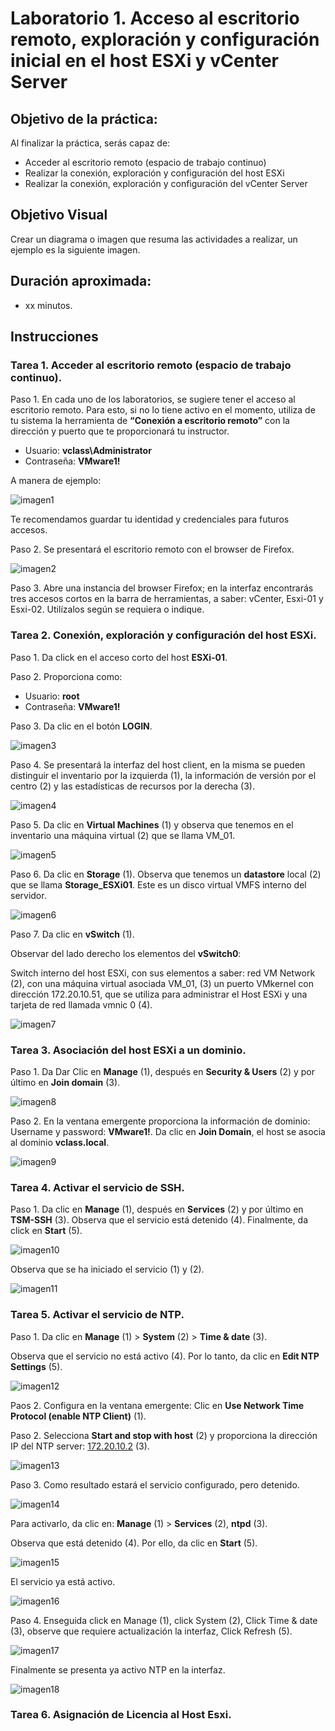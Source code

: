 # Laboratorio 1. Acceso al escritorio remoto, exploración y configuración inicial en el host ESXi y vCenter Server 

## Objetivo de la práctica:

Al finalizar la práctica, serás capaz de:

- Acceder al escritorio remoto (espacio de trabajo continuo)
- Realizar la conexión, exploración y configuración del host ESXi
- Realizar la conexión, exploración y configuración del vCenter Server

## Objetivo Visual 
Crear un diagrama o imagen que resuma las actividades a realizar, un ejemplo es la siguiente imagen. 

## Duración aproximada:
- xx minutos.

## Instrucciones 

### Tarea 1. Acceder al escritorio remoto (espacio de trabajo continuo).
Paso 1. En cada uno de los laboratorios, se sugiere tener el acceso al escritorio remoto. Para esto, si no lo tiene activo en el momento, utiliza de tu sistema la herramienta de **“Conexión a escritorio remoto”** con la dirección y puerto que te proporcionará tu instructor.

- Usuario: **vclass\Administrator**
- Contraseña: **VMware1!**

A manera de ejemplo:

![imagen1](../images/Imagen1.png)

Te recomendamos guardar tu identidad y credenciales para futuros accesos.

Paso 2. Se presentará el escritorio remoto con el browser de Firefox.

![imagen2](../images/Imagen2.png)

Paso 3. Abre una instancia del browser Firefox; en la interfaz encontrarás tres accesos cortos en la barra de herramientas, a saber: vCenter, Esxi-01 y Esxi-02. Utilízalos según se requiera o indique.

### Tarea 2. Conexión, exploración y configuración del host ESXi.

Paso 1. Da click en el acceso corto del host **ESXi-01**.

Paso 2. Proporciona como:

- Usuario: **root**
- Contraseña: **VMware1!**

Paso 3. Da clic en el botón **LOGIN**.

![imagen3](../images/Imagen3.png)

Paso 4. Se presentará la interfaz del host client, en la misma se pueden distinguir el inventario por la izquierda (1), la información de versión por el centro (2) y las estadísticas de recursos por la derecha (3).

![imagen4](../images/Imagen4.png)

Paso 5. Da clic en **Virtual Machines** (1) y observa que tenemos en el inventario una máquina virtual (2) que se llama VM_01. 

![imagen5](../images/Imagen5.png)

Paso 6. Da clic en **Storage** (1). Observa que tenemos un **datastore** local (2) que se llama **Storage_ESXi01**. Este es un disco virtual VMFS interno del servidor.

![imagen6](../images/Imagen6.png)

Paso 7. Da clic en **vSwitch** (1).

Observar del lado derecho los elementos del **vSwitch0**:

Switch interno del host ESXi, con sus elementos a saber: red VM Network (2), con una máquina virtual asociada VM_01, (3) un puerto VMkernel con dirección 172.20.10.51, que se utiliza para administrar el Host ESXi y una tarjeta de red llamada vmnic 0 (4). 

![imagen7](../images/Imagen7.png)

### Tarea 3. Asociación del host ESXi a un dominio.

Paso 1. Da Dar Clic en **Manage** (1), después en **Security & Users** (2) y por último en **Join domain** (3).

![imagen8](../images/Imagen8.png)

Paso 2. En la ventana emergente proporciona la información de dominio: Username y password: **VMware1!**. Da clic en **Join Domain**, el host se asocia al dominio **vclass.local**.

![imagen9](../images/Imagen9.png)

### Tarea 4. Activar el servicio de SSH.

Paso 1. Da clic en **Manage** (1), después en **Services** (2) y por último en **TSM-SSH** (3). Observa que el servicio está detenido (4). Finalmente, da click en **Start** (5).

![imagen10](../images/Imagen10.png)

Observa que se ha iniciado el servicio (1) y (2).

![imagen11](../images/Imagen11.png)

### Tarea 5. Activar el servicio de NTP.

Paso 1. Da clic en **Manage** (1) > **System** (2) > **Time & date** (3). 

Observa que el servicio no está activo (4). Por lo tanto, da clic en **Edit NTP Settings** (5).

![imagen12](../images/Imagen12.png)

Paos 2. Configura en la ventana emergente: Clic en **Use Network Time Protocol (enable NTP Client)** (1).

Paso 2. Selecciona **Start and stop with host** (2) y proporciona la dirección IP del NTP server: <ins>172.20.10.2</ins> (3).

![imagen13](../images/Imagen13.png)

Paso 3. Como resultado estará el servicio configurado, pero detenido.

![imagen14](../images/Imagen14.png)

Para activarlo, da clic en: **Manage** (1) > **Services** (2), **ntpd** (3). 

Observa que está detenido (4). Por ello, da clic en **Start** (5).

![imagen15](../images/Imagen15.png)

El servicio ya está activo.

![imagen16](../images/Imagen16.png)

Paso 4. Enseguida click en Manage (1), click System (2), Click Time & date (3), observe que requiere actualización la interfaz, Click Refresh (5).

![imagen17](../images/Imagen17.png)

Finalmente se presenta ya activo NTP en la interfaz.

![imagen18](../images/Imagen18.png)

### Tarea 6. Asignación de Licencia al Host Esxi.
